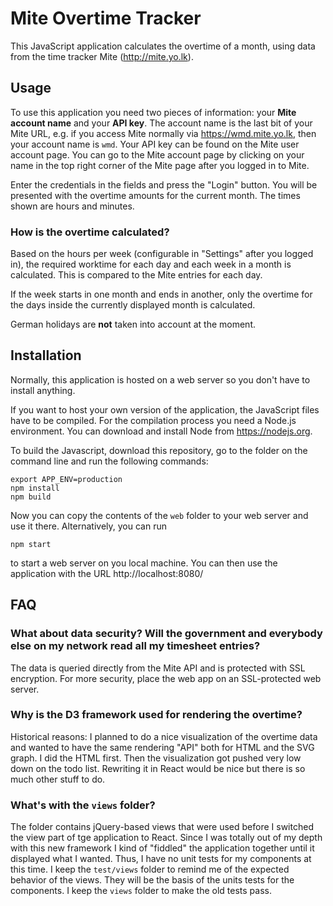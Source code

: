 # Mite Overtime Tracker

This JavaScript application calculates the overtime of a month, using data from the time tracker Mite (http://mite.yo.lk).

## Usage

To use this application you need two pieces of information: your **Mite account name** and your **API key**. The account name is the last bit of your Mite URL, e.g. if you access Mite normally via https://wmd.mite.yo.lk, then your account name is `wmd`. Your API key can be found on the Mite user account page. You can go to the Mite account page by clicking on your name in the top right corner of the Mite page after you logged in to Mite. 

Enter the credentials in the fields and press the "Login" button. You will be presented with the overtime amounts for the current month. The times shown are hours and minutes.

### How is the overtime calculated?

Based on the hours per week (configurable in "Settings" after you logged in), the required worktime for each day and each week in a month is calculated. This is compared to the Mite entries for each day.

If the week starts in one month and ends in another, only the overtime for the days inside the currently displayed month is calculated.

German holidays are **not** taken into account at the moment. 


## Installation

Normally, this application is hosted on a web server so you don't have to install anything.

If you want to host your own version of the application, the JavaScript files have to be compiled. For the compilation process you need a Node.js environment. You can download and install Node from https://nodejs.org.

To build the Javascript, download this repository, go to the folder on the command line and run the following commands:

	export APP_ENV=production
	npm install
	npm build

Now you can copy the contents of the `web` folder to your web server and use it there. Alternatively, you can run

	npm start

to start a web server on you local machine. You can then use the application with the URL http://localhost:8080/


## FAQ

### What about data security? Will the government and everybody else on my network read all my timesheet entries?
The data is queried directly from the Mite API and is protected with SSL encryption. For more security, place the web app on an SSL-protected web server.

### Why is the D3 framework used for rendering the overtime?
Historical reasons: I planned to do a nice visualization of the overtime data and wanted to have the same rendering "API" both for HTML and the SVG graph. I did the HTML first. Then the visualization got pushed very low down on the todo list. Rewriting it in React would be nice but there is so much other stuff to do.

### What's with the `views` folder?
The folder contains jQuery-based views that were used before I switched the view part of tge application to React. Since I was totally out of my depth with this new framework I kind of "fiddled" the application together until it displayed what I wanted. Thus, I have no unit tests for my components at this time. I keep the `test/views` folder to remind me of the expected behavior of the views. They will be the basis of the units tests for the components. I keep the `views` folder to make the old tests pass.   






